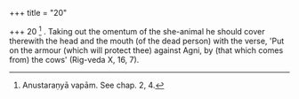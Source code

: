 +++
title = "20"

+++
20 [^5] . Taking out the omentum of the she-animal he should cover therewith the head and the mouth (of the dead person) with the verse, 'Put on the armour (which will protect thee) against Agni, by (that which comes from) the cows' (Rig-veda X, 16, 7).


[^5]:  Anustaraṇyā vapām. See chap. 2, 4.
